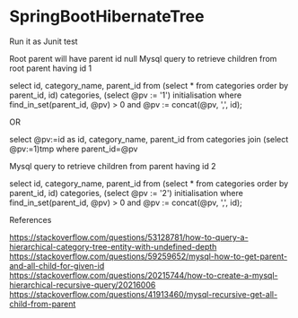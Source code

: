 # SpringBootHibernateTree

Run it as Junit test

Root parent will have parent id null
Mysql query to retrieve children from root parent having id 1

select id,
        category_name,
        parent_id
from    (select * from categories
         order by parent_id, id) categories,
        (select @pv := '1') initialisation
where   find_in_set(parent_id, @pv) > 0
and     @pv := concat(@pv, ',', id);

OR

select @pv:=id as id, category_name, parent_id from categories
join
(select @pv:=1)tmp
where parent_id=@pv

Mysql query to retrieve children from parent having id 2

select id,
        category_name,
        parent_id
from    (select * from categories
         order by parent_id, id) categories,
        (select @pv := '2') initialisation
where   find_in_set(parent_id, @pv) > 0
and     @pv := concat(@pv, ',', id);

References

https://stackoverflow.com/questions/53128781/how-to-query-a-hierarchical-category-tree-entity-with-undefined-depth
https://stackoverflow.com/questions/59259652/mysql-how-to-get-parent-and-all-child-for-given-id
https://stackoverflow.com/questions/20215744/how-to-create-a-mysql-hierarchical-recursive-query/20216006
https://stackoverflow.com/questions/41913460/mysql-recursive-get-all-child-from-parent
